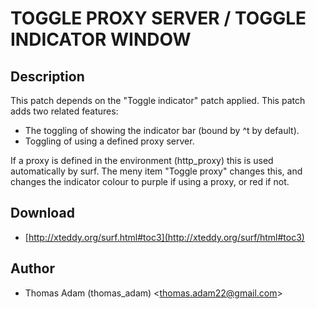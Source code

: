 TOGGLE PROXY SERVER / TOGGLE INDICATOR WINDOW
=============================================

Description
-----------

This patch depends on the "Toggle indicator" patch applied. This patch adds two related features:

* The toggling of showing the indicator bar (bound by ^t by default).
* Toggling of using a defined proxy server.


If a proxy is defined in the environment (http_proxy) this is used automatically by surf. The meny item "Toggle proxy" changes this, and changes the indicator colour to purple if using a proxy, or red if not.


Download
--------

* [http://xteddy.org/surf.html#toc3](http://xteddy.org/surf/html#toc3)

Author
------

* Thomas Adam (thomas_adam) <[thomas.adam22@gmail.com](mailto:thomas.adam22@gmail.com)>
